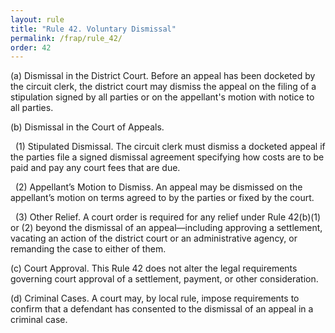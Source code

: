 ```yaml
---
layout: rule
title: "Rule 42. Voluntary Dismissal"
permalink: /frap/rule_42/
order: 42
---
```


(a) Dismissal in the District Court. Before an appeal has been docketed by the circuit clerk, the district court may dismiss the appeal on the filing of a stipulation signed by all parties or on the appellant's motion with notice to all parties.


(b) Dismissal in the Court of Appeals.


&nbsp;&nbsp;(1) Stipulated Dismissal. The circuit clerk must dismiss a docketed appeal if the parties file a signed dismissal agreement specifying how costs are to be paid and pay any court fees that are due.


&nbsp;&nbsp;(2) Appellant’s Motion to Dismiss. An appeal may be dismissed on the appellant’s motion on terms agreed to by the parties or fixed by the court.


&nbsp;&nbsp;(3) Other Relief. A court order is required for any relief under Rule 42(b)(1) or (2) beyond the dismissal of an appeal—including approving a settlement, vacating an action of the district court or an administrative agency, or remanding the case to either of them.


(c) Court Approval. This Rule 42 does not alter the legal requirements governing court approval of a settlement, payment, or other consideration.


(d) Criminal Cases. A court may, by local rule, impose requirements to confirm that a defendant has consented to the dismissal of an appeal in a criminal case.